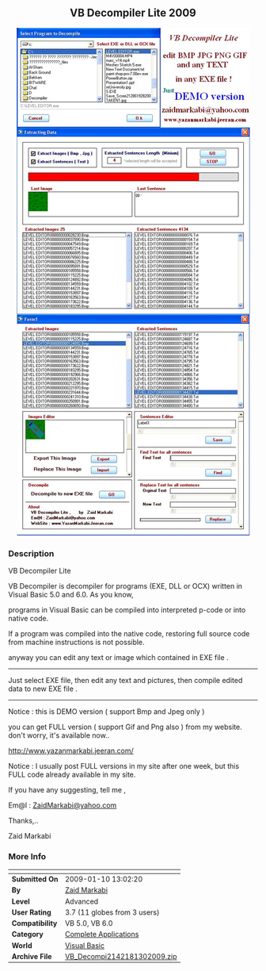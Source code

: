 ﻿<div align="center">

## VB Decompiler Lite 2009

<img src="PIC2009130637596892.JPG">
</div>

### Description

VB Decompiler Lite

VB Decompiler is decompiler for programs (EXE, DLL or OCX) written in Visual Basic 5.0 and 6.0. As you know,

programs in Visual Basic can be compiled into interpreted p-code or into native code.

If a program was compiled into the native code, restoring full source code from machine instructions is not possible.

anyway you can edit any text or image which contained in EXE file .

----

Just select EXE file, then edit any text and pictures, then compile edited data to new EXE file .

----

Notice : this is DEMO version ( support Bmp and Jpeg only )

you can get FULL version ( support Gif and Png also ) from my website. don't worry, it's available now..

http://www.yazanmarkabi.jeeran.com/

Notice : I usually post FULL versions in my site after one week, but this FULL code already available in my site.

If you have any suggesting, tell me ,

Em@l : ZaidMarkabi@yahoo.com

Thanks,..

Zaid Markabi
 
### More Info
 


<span>             |<span>
---                |---
**Submitted On**   |2009-01-10 13:02:20
**By**             |[Zaid Markabi](https://github.com/Planet-Source-Code/PSCIndex/blob/master/ByAuthor/zaid-markabi.md)
**Level**          |Advanced
**User Rating**    |3.7 (11 globes from 3 users)
**Compatibility**  |VB 5\.0, VB 6\.0
**Category**       |[Complete Applications](https://github.com/Planet-Source-Code/PSCIndex/blob/master/ByCategory/complete-applications__1-27.md)
**World**          |[Visual Basic](https://github.com/Planet-Source-Code/PSCIndex/blob/master/ByWorld/visual-basic.md)
**Archive File**   |[VB\_Decompi2142181302009\.zip](https://github.com/Planet-Source-Code/zaid-markabi-vb-decompiler-lite-2009__1-71698/archive/master.zip)








